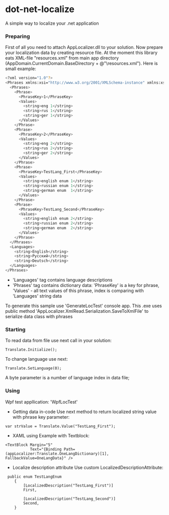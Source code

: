 # dot-net-localize
A simple way to localize your .net application

### Preparing
First of all you need to attach AppLocalizer.dll to your solution. Now prepare your localization data by creating resource file. At the moment this library eats XML-file "resources.xml" from main app directory (AppDomain.CurrentDomain.BaseDirectory + @"\resources.xml").
Here is small example:

```sh
<?xml version="1.0"?>
<Phrases xmlns:xsi="http://www.w3.org/2001/XMLSchema-instance" xmlns:xsd="http://www.w3.org/2001/XMLSchema">
  <Phrases>
    <Phrase>
      <PhraseKey>1</PhraseKey>
      <Values>
        <string>eng 1</string>
        <string>rus 1</string>
        <string>ger 1</string>
      </Values>
    </Phrase>
    <Phrase>
      <PhraseKey>2</PhraseKey>
      <Values>
        <string>eng 2</string>
        <string>rus 2</string>
        <string>ger 2</string>
      </Values>
    </Phrase>
    <Phrase>
      <PhraseKey>TestLang_First</PhraseKey>
      <Values>
        <string>english enum 1</string>
        <string>russian enum 1</string>
        <string>german enum  1</string>
      </Values>
    </Phrase>
    <Phrase>
      <PhraseKey>TestLang_Second</PhraseKey>
      <Values>
        <string>english enum 2</string>
        <string>russian enum 2</string>
        <string>german enum  2</string>
      </Values>
    </Phrase>
  </Phrases>
  <Languages>
    <string>English</string>
    <string>Русский</string>
    <string>Deutsch</string>
  </Languages>
</Phrases>
```
 - 'Languages' tag contains language descriptions
 - 'Phrases' tag contains dictionary data:  'PhraseKey' is a key for phrase, 'Values' - all text values of this phrase, index is comparing with 'Languages' string data

To generate this sample use 'GenerateLocTest' console app. This .exe uses public method 'AppLocalizer.XmlRead.Serialization.SaveToXmlFile' to serialize data class with phrases

### Starting 
To read data from file use next call in your solution:
```
Translate.Initialize();
```
To change language use next:
```
Translate.SetLanguage(0);
```
A byte parameter is a number of language index in data file;

### Using

Wpf test appllication: 'WpfLocTest'

* Getting data in-code
Use next method to return localized string value with phrase key parameter:
```
var strValue = Translate.Value("TestLang_First");
```

* XAML using
Example with Textblock:
```
<TextBlock Margin="5"
           Text="{Binding Path=(appLocalizer:Translate.OneLangDictionary)[1], FallbackValue=OneLangData}" />
```

* Localize description attribute
Use custom LocalizedDescriptionAttribute:
```
 public enum TestLangEnum
    {
        [LocalizedDescription("TestLang_First")]
        First,

        [LocalizedDescription("TestLang_Second")]
        Second,
    }
```
